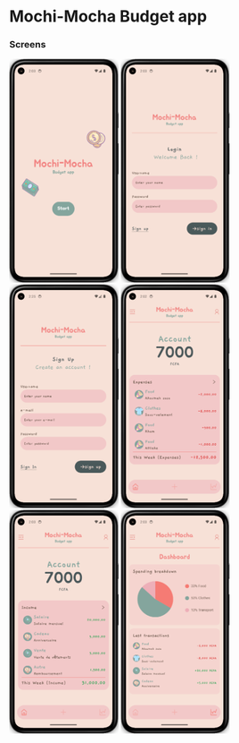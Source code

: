 # Mochi-Mocha Budget app

### Screens

<div display=flex>
<img src="assets/screenshots/mochi-mocha-splashScreen.png" wigth=400 height=400>


<img src="assets/screenshots/mochi-mocha-login.png" wigth=400 height=400>
<img src="assets/screenshots/mochi-mocha-sign.png" wigth=400 height=400>


<img src="assets/screenshots/mochi-mocha-expence.png" wigth=400 height=400>
<img src="assets/screenshots/mochi-mocha-income.png" wigth=400 height=400>


<img src="assets/screenshots/mochi-mocha-dashboard.png" wigth=400 height=400>

</div>
